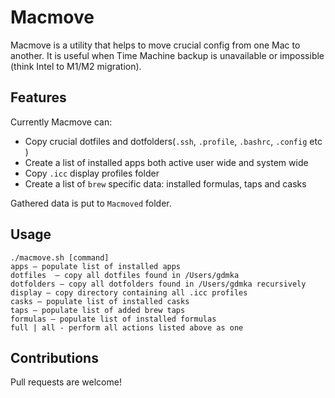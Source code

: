 # Macmove

Macmove is a utility that helps to move crucial config from one Mac to another. It is useful when Time Machine backup is unavailable or impossible (think Intel to M1/M2 migration).

## Features

Currently Macmove can:

* Copy crucial dotfiles and dotfolders(`.ssh`, `.profile`, `.bashrc`, `.config` etc )
* Create a list of installed apps both active user wide and system wide
* Copy `.icc` display profiles folder
* Create a list of `brew` specific data: installed formulas, taps and casks
  
Gathered data is put to `Macmoved` folder.

## Usage

    ./macmove.sh [command]
	apps — populate list of installed apps
	dotfiles  — copy all dotfiles found in /Users/gdmka
	dotfolders — copy all dotfolders found in /Users/gdmka recursively
	display — copy directory containing all .icc profiles
	casks — populate list of installed casks
	taps — populate list of added brew taps
	formulas — populate list of installed formulas
	full | all - perform all actions listed above as one

## Contributions

Pull requests are welcome!
